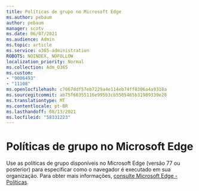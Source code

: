 ```yaml
---
title: Políticas de grupo no Microsoft Edge
ms.author: pebaum
author: pebaum
manager: scotv
ms.date: 06/07/2021
ms.audience: Admin
ms.topic: article
ms.service: o365-administration
ROBOTS: NOINDEX, NOFOLLOW
localization_priority: Normal
ms.collection: Adm_O365
ms.custom:
- "9006493"
- "11108"
ms.openlocfilehash: c7067ddf57eb7229a4e114eb74ff8306a4a9318a
ms.sourcegitcommit: ab75f66355116e995b3cb5505465b31989339e28
ms.translationtype: MT
ms.contentlocale: pt-BR
ms.lasthandoff: 08/13/2021
ms.locfileid: "58331223"
---
```

# <a name="group-policies-in-microsoft-edge"></a>Políticas de grupo no Microsoft Edge

Use as políticas de grupo disponíveis no Microsoft Edge (versão 77 ou posterior) para especificar como o navegador é executado em sua organização. Para obter mais informações, [consulte Microsoft Edge - Políticas](https://docs.microsoft.com/deployedge/microsoft-edge-policies#available-policies).